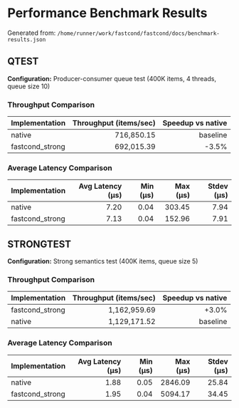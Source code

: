 # Performance Benchmark Results

Generated from: `/home/runner/work/fastcond/fastcond/docs/benchmark-results.json`

## QTEST
**Configuration:** Producer-consumer queue test (400K items, 4 threads, queue size 10)
### Throughput Comparison
| Implementation | Throughput (items/sec) | Speedup vs native |
|---|---:|---:|
| native | 716,850.15 | baseline |
| fastcond_strong | 692,015.39 | -3.5% |

### Average Latency Comparison
| Implementation | Avg Latency (μs) | Min (μs) | Max (μs) | Stdev (μs) |
|---|---:|---:|---:|---:|
| native | 7.20 | 0.04 | 303.45 | 7.94 |
| fastcond_strong | 7.13 | 0.04 | 152.96 | 7.91 |

## STRONGTEST
**Configuration:** Strong semantics test (400K items, queue size 5)
### Throughput Comparison
| Implementation | Throughput (items/sec) | Speedup vs native |
|---|---:|---:|
| fastcond_strong | 1,162,959.69 | +3.0% |
| native | 1,129,171.52 | baseline |

### Average Latency Comparison
| Implementation | Avg Latency (μs) | Min (μs) | Max (μs) | Stdev (μs) |
|---|---:|---:|---:|---:|
| native | 1.88 | 0.05 | 2846.09 | 25.84 |
| fastcond_strong | 1.95 | 0.04 | 5094.17 | 34.45 |
